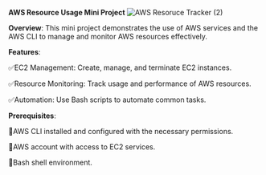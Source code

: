 **AWS Resource Usage Mini Project**
![AWS Resoruce Tracker (2)](https://github.com/user-attachments/assets/9bd1f7ba-da2c-403f-95d3-17155209a706)

**Overview**:
This mini project demonstrates the use of AWS services and the AWS CLI to manage and monitor AWS resources effectively.

**Features**:

✅EC2 Management: Create, manage, and terminate EC2 instances.


✅Resource Monitoring: Track usage and performance of AWS resources.


✅Automation: Use Bash scripts to automate common tasks.

**Prerequisites**:

🚀AWS CLI installed and configured with the necessary permissions.

🚀AWS account with access to EC2 services.

🚀Bash shell environment.
